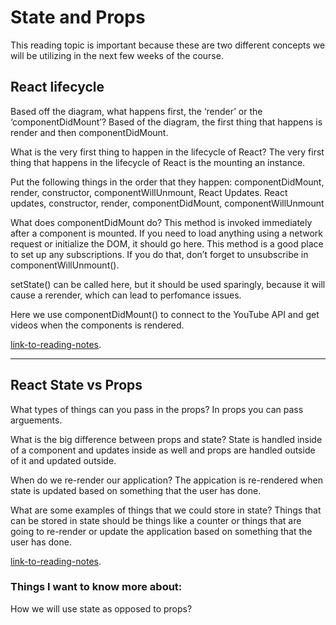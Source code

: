# State and Props

This reading topic is important because these are two different concepts we will be utilizing in the next few weeks of the course.

## React lifecycle

Based off the diagram, what happens first, the ‘render’ or the ‘componentDidMount’?
Based of the diagram, the first thing that happens is render and then componentDidMount.

What is the very first thing to happen in the lifecycle of React?
The very first thing that happens in the lifecycle of React is the mounting an instance.

Put the following things in the order that they happen: componentDidMount, render, constructor, componentWillUnmount, React Updates.
React updates, constructor, render, componentDidMount, componentWillUnmount

What does componentDidMount do?
This method is invoked immediately after a component is mounted. If you need to load anything using a network request or initialize the DOM, it should go here. This method is a good place to set up any subscriptions. If you do that, don’t forget to unsubscribe in componentWillUnmount().

setState() can be called here, but it should be used sparingly, because it will cause a rerender, which can lead to perfomance issues.

Here we use componentDidMount() to connect to the YouTube API and get videos when the components is rendered.

[link-to-reading-notes](https://medium.com/@joshuablankenshipnola/react-component-lifecycle-events-cb77e670a093).

********************************************************************************************************************

## React State vs Props

What types of things can you pass in the props?
In props you can pass arguements.

What is the big difference between props and state?
State is handled inside of a component and updates inside as well and props are handled outside of it and updated outside.

When do we re-render our application?
The appication is re-rendered when state is updated based on something that the user has done.

What are some examples of things that we could store in state?
Things that can be stored in state should be things like a counter or things that are going to re-render or update the application based on something that the user has done.

[link-to-reading-notes](https://www.youtube.com/watch?v=IYvD9oBCuJI).

### Things I want to know more about: 

How we will use state as opposed to props?


